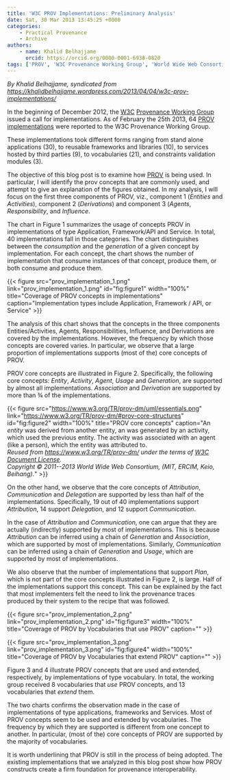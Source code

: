 ```yaml
---
title: 'W3C PROV Implementations: Preliminary Analysis'
date: Sat, 30 Mar 2013 13:45:25 +0000
categories:
    - Practical Provenance
    - Archive
authors:
    - name: Khalid Belhajjame
      orcid: https://orcid.org/0000-0001-6938-0820
tags: ['PROV', 'W3C Provenance Working Group', 'World Wide Web Consortium']
---
```


_By Khalid Belhajjame, syndicated from <https://khalidbelhajjame.wordpress.com/2013/04/04/w3c-prov-implementations/>_

In the beginning of December 2012, the [W3C](http://www.w3.org "World Wide Web Consortium") [Provenance Working Group](https://www.w3.org/2011/prov "Provenance Working Group") issued a call for implementations. As of February the 25th 2013, 64 [PROV implementations](http://www.w3.org/TR/prov-implementations "PROV implementation report") were reported to the W3C Provenance Working Group.

These implementations took different forms ranging from stand alone applications (30), to reusable frameworks and libraries (10), to services hosted by third parties (9), to vocabularies (21), and constraints validation modules (3). 

The objective of this blog post is to examine how [PROV](http://www.w3.org/TR/prov-dm "PROV-DM") is being used. In particular, I will identify the prov concepts that are commonly used, and attempt to give an explanation of the figures obtained. In my analysis, I will focus on the first three components of PROV, viz., component 1 (_Entities_ and _Activities_), component 2 (_Derivations_) and component 3 (_Agents_, _Responsibility_, and _Influence_. 

The chart in Figure 1 summarizes the usage of concepts PROV in implementations of type Application, Framework/API and Service. In total, 40 implementations fall in those categories. The chart distinguishes between the _consumption_ and the _generation_ of a given concept by implementation. For each concept, the chart shows the number of implementation that consume instances of that concept, produce them, or both consume and produce them. 

{{< figure src="prov_implementation_1.png" link="prov_implementation_1.png" id="fig:figure1" 
  width="100%" title="Coverage of PROV concepts in implementations"
  caption="Implementation types include Application, Framework / API, or Service" >}}

The analysis of this chart shows that the concepts in the three components Entities/Activities, Agents, Responsibilities, Influence, and Derivations are covered by the implementations. However, the frequency by which those concepts are covered varies. In particular, we observe that a large proportion of implementations supports (most of the) core concepts of PROV. 

PROV core concepts are illustrated in Figure 2. Specifically, the following core concepts: _Entity_, _Activity_, _Agent_, _Usage_ and _Generation_, are supported by almost all implementations. _Association_ and _Derivation_ are supported by more than ¾ of the implementations.

{{< figure src="https://www.w3.org/TR/prov-dm/uml/essentials.png" link="https://www.w3.org/TR/prov-dm/#prov-core-structures" id="fig:figure2" 
  width="100%" title="PROV core concepts"
  caption="An _entity_ was derived from another entity, an was generated by an activity, which used the previous entity. The activity was associated with an agent (like a person), which the entity was attributed to. <br><em>Reused from <https://www.w3.org/TR/prov-dm/> under the terms of <a href='http://www.w3.org/Consortium/Legal/2015/doc-license'>W3C Document License</a>.<br>Copyright © 2011--2013 World Wide Web Consortium, (MIT, ERCIM, Keio, Beihang).</em>" >}}

On the other hand, we observe that the core concepts of _Attribution_, _Communication_ and _Delegation_ are supported by less than half of the implementations. Specifically, 19 out of 40 implementations support _Attribution_, 14 support _Delegation_, and 12 support _Communication_. 

In the case of _Attribution_ and _Communication_, one can argue that they are actually (indirectly) supported by most of implementations. This is because _Attribution_ can be inferred using a chain of _Generation_ and _Association_, which are supported by most of implementations. Similarly, _Communication_ can be inferred using a chain of _Generation_ and _Usage_, which are supported by most of implementations. 

We also observe that the number of implementations that support _Plan_, which is not part of the core concepts illustrated in Figure 2, is large. Half of the implementations support this concept. This can be explained by the fact that most implementers felt the need to link the provenance traces produced by their system to the recipe that was followed. 


{{< figure src="prov_implementation_2.png" link="prov_implementation_2.png" id="fig:figure3" 
  width="100%" title="Coverage of PROV by Vocabularies that use PROV"
  caption="" >}}

{{< figure src="prov_implementation_3.png" link="prov_implementation_3.png" id="fig:figure4" 
  width="100%" title="Coverage of PROV by Vocabularies that extend PROV"
  caption="" >}}

Figure 3 and 4 illustrate PROV concepts that are used and extended, respectively, by implementations of type vocabulary. In total, the working group received 8 vocabularies that _use_ PROV concepts, and 13 vocabularies that _extend_ them. 

The two charts confirms the observation made in the case of implementations of type applications, frameworks and Services. Most of PROV concepts seem to be used and extended by vocabularies. The frequency by which they are supported is different from one concept to another. In particular, (most of the) core concepts of PROV are supported by the majority of vocabularies. 

It is worth underlining that PROV is still in the process of being adopted. The existing implementations that we analyzed in this blog post show how PROV constructs create a firm foundation for provenance interoperability. 
